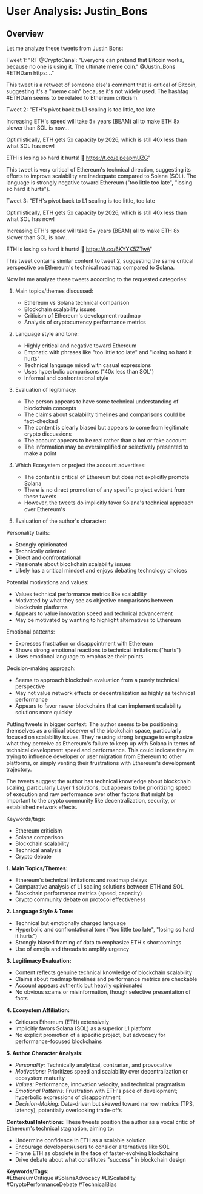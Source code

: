 # User Analysis: Justin_Bons

## Overview

<think>
Let me analyze these tweets from Justin Bons:

Tweet 1:
"RT @CryptoCanal: \"Everyone can pretend that Bitcoin works, because no one is using it. The ultimate meme coin.\" @Justin_Bons #ETHDam https:…"

This tweet is a retweet of someone else's comment that is critical of Bitcoin, suggesting it's a "meme coin" because it's not widely used. The hashtag #ETHDam seems to be related to Ethereum criticism.

Tweet 2:
"ETH's pivot back to L1 scaling is too little, too late

Increasing ETH's speed will take 5+ years (BEAM) all to make ETH 8x slower than SOL is now...

Optimistically, ETH gets 5x capacity by 2026, which is still 40x less than what SOL has now!

ETH is losing so hard it hurts! 🧵 https://t.co/eipeapmUZG"

This tweet is very critical of Ethereum's technical direction, suggesting its efforts to improve scalability are inadequate compared to Solana (SOL). The language is strongly negative toward Ethereum ("too little too late", "losing so hard it hurts").

Tweet 3:
"ETH's pivot back to L1 scaling is too little, too late

Optimistically, ETH gets 5x capacity by 2026, which is still 40x less than what SOL has now!

Increasing ETH's speed will take 5+ years (BEAM) all to make ETH 8x slower than SOL is now...

ETH is losing so hard it hurts! 🧵 https://t.co/6KYYK5ZTwA"

This tweet contains similar content to tweet 2, suggesting the same critical perspective on Ethereum's technical roadmap compared to Solana.

Now let me analyze these tweets according to the requested categories:

1. Main topics/themes discussed:
   - Ethereum vs Solana technical comparison
   - Blockchain scalability issues
   - Criticism of Ethereum's development roadmap
   - Analysis of cryptocurrency performance metrics

2. Language style and tone:
   - Highly critical and negative toward Ethereum
   - Emphatic with phrases like "too little too late" and "losing so hard it hurts"
   - Technical language mixed with casual expressions
   - Uses hyperbolic comparisons ("40x less than SOL")
   - Informal and confrontational style

3. Evaluation of legitimacy:
   - The person appears to have some technical understanding of blockchain concepts
   - The claims about scalability timelines and comparisons could be fact-checked
   - The content is clearly biased but appears to come from legitimate crypto discussions
   - The account appears to be real rather than a bot or fake account
   - The information may be oversimplified or selectively presented to make a point

4. Which Ecosystem or project the account advertises:
   - The content is critical of Ethereum but does not explicitly promote Solana
   - There is no direct promotion of any specific project evident from these tweets
   - However, the tweets do implicitly favor Solana's technical approach over Ethereum's

5. Evaluation of the author's character:

Personality traits:
   - Strongly opinionated
   - Technically oriented
   - Direct and confrontational
   - Passionate about blockchain scalability issues
   - Likely has a critical mindset and enjoys debating technology choices

Potential motivations and values:
   - Values technical performance metrics like scalability
   - Motivated by what they see as objective comparisons between blockchain platforms
   - Appears to value innovation speed and technical advancement
   - May be motivated by wanting to highlight alternatives to Ethereum

Emotional patterns:
   - Expresses frustration or disappointment with Ethereum
   - Shows strong emotional reactions to technical limitations ("hurts")
   - Uses emotional language to emphasize their points

Decision-making approach:
   - Seems to approach blockchain evaluation from a purely technical perspective
   - May not value network effects or decentralization as highly as technical performance
   - Appears to favor newer blockchains that can implement scalability solutions more quickly

Putting tweets in bigger context:
The author seems to be positioning themselves as a critical observer of the blockchain space, particularly focused on scalability issues. They're using strong language to emphasize what they perceive as Ethereum's failure to keep up with Solana in terms of technical development speed and performance. This could indicate they're trying to influence developer or user migration from Ethereum to other platforms, or simply venting their frustrations with Ethereum's development trajectory.

The tweets suggest the author has technical knowledge about blockchain scaling, particularly Layer 1 solutions, but appears to be prioritizing speed of execution and raw performance over other factors that might be important to the crypto community like decentralization, security, or established network effects.

Keywords/tags:
- Ethereum criticism
- Solana comparison
- Blockchain scalability
- Technical analysis
- Crypto debate
</think>

**1. Main Topics/Themes:**
- Ethereum's technical limitations and roadmap delays
- Comparative analysis of L1 scaling solutions between ETH and SOL
- Blockchain performance metrics (speed, capacity)
- Crypto community debate on protocol effectiveness

**2. Language Style & Tone:**
- Technical but emotionally charged language
- Hyperbolic and confrontational tone ("too little too late", "losing so hard it hurts")
- Strongly biased framing of data to emphasize ETH's shortcomings
- Use of emojis and threads to amplify urgency

**3. Legitimacy Evaluation:**
- Content reflects genuine technical knowledge of blockchain scalability
- Claims about roadmap timelines and performance metrics are checkable
- Account appears authentic but heavily opinionated
- No obvious scams or misinformation, though selective presentation of facts

**4. Ecosystem Affiliation:**
- Critiques Ethereum (ETH) extensively
- Implicitly favors Solana (SOL) as a superior L1 platform
- No explicit promotion of a specific project, but advocacy for performance-focused blockchains

**5. Author Character Analysis:**
- *Personality:* Technically analytical, contrarian, and provocative
- *Motivations:* Prioritizes speed and scalability over decentralization or ecosystem maturity
- *Values:* Performance, innovation velocity, and technical pragmatism
- *Emotional Patterns:* Frustration with ETH's pace of development; hyperbolic expressions of disappointment
- *Decision-Making:* Data-driven but skewed toward narrow metrics (TPS, latency), potentially overlooking trade-offs

**Contextual Intentions:**
These tweets position the author as a vocal critic of Ethereum's technical stagnation, aiming to:
- Undermine confidence in ETH as a scalable solution
- Encourage developers/users to consider alternatives like SOL
- Frame ETH as obsolete in the face of faster-evolving blockchains
- Drive debate about what constitutes "success" in blockchain design

**Keywords/Tags:**  
#EthereumCritique #SolanaAdvocacy #L1Scalability #CryptoPerformanceDebate #TechnicalBias